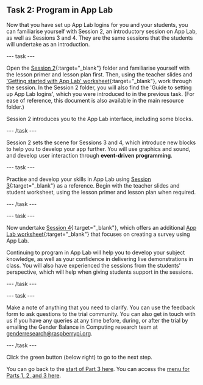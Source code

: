 ## Task 2: Program in App Lab
Now that you have set up App Lab logins for you and your students, you can familiarise yourself with Session 2, an introductory session on App Lab, as well as Sessions 3 and 4. They are the same sessions that the students will undertake as an introduction.

--- task ---

Open the [Session 2](https://drive.google.com/drive/folders/1-B1Prl0dV6d50cqEP-HtlP8zrITDqKcL?usp=sharing){:target="_blank"} folder and familiarise yourself with the lesson primer and lesson plan first. Then, using the teacher slides and ['Getting started with App Lab' worksheet](https://docs.google.com/document/d/1IwYU2oRs0Ff5cjE9ZdxAok4IMWv53R4px5M2NC0x3x8){:target="_blank"}, work through the session. In the Session 2 folder, you will also find the 'Guide to setting up App Lab logins', which you were introduced to in the previous task. (For ease of reference, this document is also available in the main resource folder.) 

Session 2 introduces you to the App Lab interface, including some blocks.

--- /task ---

Session 2 sets the scene for Sessions 3 and 4, which introduce new blocks to help you to develop your app further. You will use graphics and sound, and develop user interaction through **event-driven programming**.

--- task ---

Practise and develop your skills in App Lab using [Session 3](https://drive.google.com/drive/folders/1OYfIdz55tQuGu7ExJyy-X_z7XAdsjpwA?usp=sharing){:target="_blank"} as a reference. Begin with the teacher slides and student worksheet, using the lesson primer and lesson plan when required. 

--- /task ---

--- task ---

Now undertake [Session 4](https://drive.google.com/drive/folders/1OYfIdz55tQuGu7ExJyy-X_z7XAdsjpwA?usp=sharing){:target="_blank"}, which offers an additional [App Lab worksheet](https://docs.google.com/presentation/d/11SAvo8KPx9Yt6gX_4DvEgrjQl07W4JrKhjK4H92ex-U){:target="_blank"} that focuses on creating a survey using App Lab.

Continuing to program in App Lab will help you to develop your subject knowledge, as well as your confidence in delivering live demonstrations in class. You will also have experienced the sessions from the students' perspective, which will help when giving students support in the sessions. 

--- /task ---

--- task ---

Make a note of anything that you need to clarify. You can use the feedback form to ask questions to the trial community. You can also get in touch with us if you have any queries at any time before, during, or after the trial by emailing the Gender Balance in Computing research team at [genderresearch@raspberrypi.org](mailto:genderresearch@raspberrypi.org).

--- /task ---

Click the green button (below right) to go to the next step.

You can go back to the [start of Part 3 here](https://projects.raspberrypi.org/en/projects/Year8-RelevanceTraining-Part3-GBICi4). 
You can access the [menu for Parts 1, 2, and 3 here](https://projects.raspberrypi.org/en/pathways/year8-relevancetraining-gbici4).
